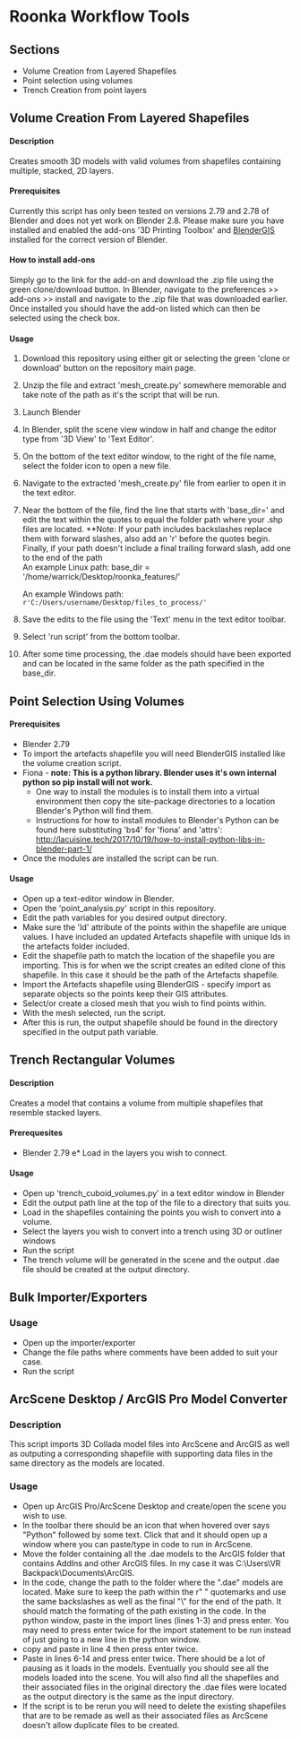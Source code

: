 # Roonka Workflow Tools

## Sections

* Volume Creation from Layered Shapefiles
* Point selection using volumes
* Trench Creation from point layers

## Volume Creation From Layered Shapefiles

#### Description

Creates smooth 3D models with valid volumes from shapefiles containing multiple, stacked, 2D layers.

#### Prerequisites

Currently this script has only been tested on versions 2.79 and 2.78 of Blender and does not yet work on Blender 2.8. Please make sure you have installed and enabled the add-ons '3D Printing Toolbox' and [BlenderGIS](https://github.com/domlysz/BlenderGIS) installed for the correct version of Blender.

#### How to install add-ons

Simply go to the link for the add-on and download the .zip file using the green clone/download button. In Blender, navigate to the preferences >> add-ons >> install and navigate to the .zip file that was downloaded earlier. Once installed you should have the add-on listed which can then be selected using the check box.

#### Usage

1. Download this repository using either git or selecting the green 'clone or download' button on the repository main page.
2. Unzip the file and extract 'mesh_create.py' somewhere memorable and take note of the path as it's the script that will be run.
3. Launch Blender 
4. In Blender, split the scene view window in half and change the editor type from '3D View' to 'Text Editor'.
5. On the bottom of the text editor window, to the right of the file name, select the folder icon to open a new file.
6. Navigate to the extracted 'mesh_create.py' file from earlier to open it in the text editor.
7. Near the bottom of the file, find the line that starts with 'base_dir=' and edit the text within the quotes to equal the folder path where your .shp files are located. **Note: If your path includes backslashes replace them with forward slashes, also add an 'r' before the quotes begin. Finally, if your path doesn't include a final trailing forward slash, add one to the end of the path  
    An example Linux path: base_dir = '/home/warrick/Desktop/roonka_features/'

    An example Windows path: ```r'C:/Users/username/Desktop/files_to_process/'```
8. Save the edits to the file using the 'Text' menu in the text editor toolbar.
9. Select 'run script' from the bottom toolbar.
10. After some time processing, the .dae models should have been exported and can be located in the same folder as the path specified in the base_dir.

## Point Selection Using Volumes

#### Prerequisites

* Blender 2.79 
* To import the artefacts shapefile you will need BlenderGIS installed like the volume creation script.
* Fiona - **note: This is a python library. Blender uses it's own internal python so pip install will not work.**
  * One way to install the modules is to install them into a virtual environment then copy the site-package directories to a location Blender's Python will find them.
  * Instructions for how to install modules to Blender's Python can be found here substituting 'bs4' for 'fiona' and 'attrs': <http://lacuisine.tech/2017/10/19/how-to-install-python-libs-in-blender-part-1/>
* Once the modules are installed the script can be run.

#### Usage

* Open up a text-editor window in Blender.
* Open the 'point_analysis.py' script in this repository.
* Edit the path variables for you desired output directory.
* Make sure the 'Id' attribute of the points within the shapefile are unique values. I have included an updated Artefacts shapefile with unique Ids in the artefacts folder included.
* Edit the shapefile path to match the location of the shapefile you are importing. This is for when we the script creates an edited clone of this shapefile. In this case it should be the path of the Artefacts shapefile.
* Import the Artefacts shapefile using BlenderGIS - specify import as separate objects so the points keep their GIS attributes.
* Select/or create a closed mesh that you wish to find points within.
* With the mesh selected, run the script.
* After this is run, the output shapefile should be found in the directory specified in the output path variable.

## Trench Rectangular Volumes

#### Description

Creates a model that contains a volume from multiple shapefiles that resemble stacked layers.

#### Prerequesites

* Blender 2.79
e* Load in the layers you wish to connect.

#### Usage

* Open up 'trench_cuboid_volumes.py' in a text editor window in Blender
* Edit the output path line at the top of the file to a directory that suits you.
* Load in the shapefiles containing the points you wish to convert into a volume.
* Select the layers you wish to convert into a trench using 3D or outliner windows
* Run the script
* The trench volume will be generated in the scene and the output .dae file should be created at the output directory.

## Bulk Importer/Exporters

### Usage

* Open up the importer/exporter
* Change the file paths where comments have been added to suit your case.
* Run the script

## ArcScene Desktop / ArcGIS Pro Model Converter

### Description

This script imports 3D Collada model files into ArcScene and ArcGIS as well as outputing a corresponding shapefile with supporting data files in the same directory as the models are located.

### Usage

* Open up ArcGIS Pro/ArcScene Desktop and create/open the scene you wish to use.
* In the toolbar there should be an icon that when hovered over says "Python" followed by some text. Click that and it should open up a window where you can paste/type in code to run in ArcScene.
* Move the folder containing all the .dae models to the ArcGIS folder that contains AddIns and other ArcGIS files. In my case it was C:\Users\VR Backpack\Documents\ArcGIS.
* In the code, change the path to the folder where the ".dae" models are located. Make sure to keep the path within the r" " quotemarks and use the same backslashes as well as the final "\\" for the end of the path. It should match the formating of the path existing in the code.
In the python window, paste in the import lines (lines 1-3) and press enter. You may need to press enter twice for the import statement to be run instead of just going to a new line in the python window.
* copy and paste in line 4 then press enter twice.
* Paste in lines 6-14 and press enter twice. There should be a lot of pausing as it loads in the models. Eventually you should see all the models loaded into the scene. You will also find all the shapefiles and their associated files in the original directory the .dae files were located as the output directory is the same as the input directory.
* If the script is to be rerun you will need to delete the existing shapefiles that are to be remade as well as their associated files as ArcScene doesn't allow duplicate files to be created.